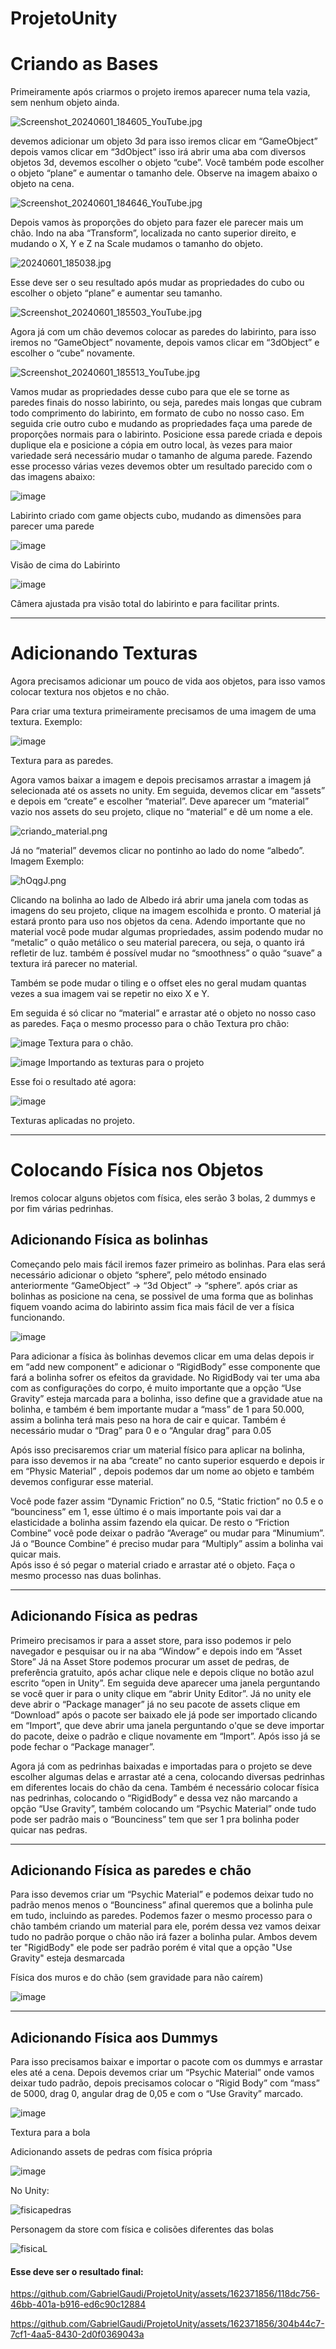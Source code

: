 # ProjetoUnity
<h1>Criando as Bases</h1>
  <p>
    Primeiramente após criarmos o projeto iremos aparecer numa tela vazia, sem nenhum objeto ainda.
  </p>

![Screenshot_20240601_184605_YouTube.jpg](https://github.com/GabrielGaudi/ProjetoUnity/assets/105759351/099d91e0-3ad5-4f70-9fc2-d54590206381)

<p>
  devemos adicionar um objeto 3d para isso iremos clicar em “GameObject” depois vamos clicar em “3dObject” isso irá abrir uma     aba com diversos objetos 3d, devemos escolher o  objeto “cube”. Você também pode escolher o objeto “plane” e aumentar o         tamanho dele.
  Observe na imagem abaixo o objeto na cena.
</p>

![Screenshot_20240601_184646_YouTube.jpg](https://github.com/GabrielGaudi/ProjetoUnity/assets/105759351/5a81a8dc-c20b-4d99-97d6-f6df0d5681cc)

<p>
  Depois vamos às proporções do objeto para fazer ele parecer mais um chão. Indo na aba “Transform”, localizada no canto          superior direito, e mudando o X, Y e Z na Scale mudamos o tamanho do objeto.
</p>

![20240601_185038.jpg](https://github.com/GabrielGaudi/ProjetoUnity/assets/105759351/664dfa5c-e6bd-4c39-9608-bf93510d51c5)


<p>
  Esse deve ser o seu resultado após mudar as propriedades do cubo ou escolher o objeto “plane” e aumentar seu tamanho.
</p>

![Screenshot_20240601_185503_YouTube.jpg](https://github.com/GabrielGaudi/ProjetoUnity/assets/105759351/95f0351d-4bce-4aff-a3d8-c987e76ca990)

<p>
  Agora já com um chão devemos colocar as paredes do labirinto, para isso iremos no “GameObject” novamente, depois vamos clicar em “3dObject” e escolher o “cube” novamente.
</p>

![Screenshot_20240601_185513_YouTube.jpg](https://github.com/GabrielGaudi/ProjetoUnity/assets/105759351/0804e102-0525-4c98-a2f7-8f7d22bd3458)

<p>
  Vamos mudar as propriedades desse cubo para que ele se torne as paredes finais do nosso labirinto, ou seja, paredes mais longas que cubram todo comprimento do labirinto, em formato de cubo no nosso caso. Em seguida crie outro cubo e mudando as propriedades faça uma parede de proporções normais para o labirinto.
Posicione essa parede criada e depois duplique ela e posicione a cópia em outro local, às vezes para maior variedade será necessário mudar o tamanho de alguma parede. Fazendo esse processo várias vezes devemos obter um resultado parecido com o das imagens abaixo:
</p>

![image](https://github.com/GabrielGaudi/ProjetoUnity/assets/162371856/c3cfeb8a-4c7b-412e-9b58-060a8ae38f3f)
<p>Labirinto criado com game objects cubo, mudando as dimensões para parecer uma parede</p>

![image](https://github.com/GabrielGaudi/ProjetoUnity/assets/162371856/0af27706-b14c-4214-9ebf-a027add8c9c9)
<p>Visão de cima do Labirinto</p>

![image](https://github.com/GabrielGaudi/ProjetoUnity/assets/162371856/2be435ad-8dce-4f0f-b693-82bf8c21d28e)
<p>Câmera ajustada pra visão total do labirinto e para facilitar prints.</p>

<hr>

<h1>Adicionando Texturas</h1>
<p>
Agora precisamos adicionar um pouco de vida aos objetos, para isso vamos colocar textura nos objetos e no chão.

Para criar uma textura primeiramente precisamos de uma imagem de uma textura.
Exemplo:
</p>

![image](https://github.com/GabrielGaudi/ProjetoUnity/assets/162371856/83835f32-5d11-49ba-9496-86094245c12b)
<p>Textura para as paredes.</p>

<p>
  Agora vamos baixar a imagem e depois precisamos arrastar a imagem já selecionada até os assets no unity.
Em seguida, devemos clicar em “assets” e depois em “create” e escolher “material”. Deve aparecer um “material” vazio nos assets do seu projeto, clique no “material” e dê um nome a ele.
</p>

![criando_material.png](https://github.com/GabrielGaudi/ProjetoUnity/assets/105759351/6927094d-f18a-4b84-91f4-3459f06d2216)

<p>
  Já no “material” devemos clicar no pontinho ao lado do nome “albedo”.
Imagem Exemplo:
</p>

![hOqgJ.png](https://github.com/GabrielGaudi/ProjetoUnity/assets/105759351/9add446e-5151-4355-885a-c262520b817f)

<p>
  Clicando na bolinha ao lado de Albedo irá abrir uma janela com todas as imagens do seu projeto, clique na imagem escolhida e pronto. O material já estará pronto para uso nos objetos da cena.
Adendo importante que no material você pode mudar algumas propriedades, assim podendo mudar no “metalic” o quão metálico o seu material parecera, ou seja, o quanto irá refletir de luz. também é possível mudar no “smoothness” o quão “suave” a textura irá parecer no material.

Também se pode mudar o tiling e o offset eles no geral mudam quantas vezes a sua imagem vai se repetir no eixo X e Y.
</p>


<p>
  Em seguida é só clicar no “material” e arrastar até o objeto no nosso caso as paredes. Faça o mesmo processo para o chão
Textura pro chão:
</p>

![image](https://github.com/GabrielGaudi/ProjetoUnity/assets/162371856/1573d36e-9d1d-41ae-86bc-bf1d6f040844)
Textura para o chão.

![image](https://github.com/GabrielGaudi/ProjetoUnity/assets/162371856/d3e32b10-f29c-4e6a-8864-5906d08a66c2)
Importando as texturas para o projeto

<p>
  Esse foi o resultado até agora:
</p>

![image](https://github.com/GabrielGaudi/ProjetoUnity/assets/162371856/c6ac8d31-2da5-4952-a0aa-3f304a00150f)
<p>Texturas aplicadas no projeto.</p>

<hr>
<h1>Colocando Física nos Objetos</h1>

<p>Iremos colocar alguns objetos com física, eles serão 3 bolas, 2 dummys e por fim várias pedrinhas.
</p>

<h2>
Adicionando Física as bolinhas
</h2>

<p>
Começando pelo mais fácil iremos fazer primeiro as bolinhas. Para elas será necessário adicionar o objeto “sphere”, pelo método ensinado anteriormente “GameObject” -> “3d Object” -> “sphere”. após criar as bolinhas as posicione na cena, se possivel de uma forma que as bolinhas fiquem voando acima do labirinto assim fica mais fácil de ver a física funcionando.
</p>

![image](https://github.com/GabrielGaudi/ProjetoUnity/assets/162371856/8caff50b-a183-47c7-a933-c1e013d20cfe)

<p>
  Para adicionar a física às bolinhas devemos clicar em uma delas depois ir em “add new component” e adicionar o “RigidBody” esse componente que fará a bolinha sofrer os efeitos da gravidade.
No RigidBody vai ter uma aba com as configurações do corpo, é muito importante que a opção “Use Gravity” esteja marcada para a bolinha, isso define que a gravidade atue na bolinha, e também é bem importante mudar a “mass” de 1 para 50.000, assim a bolinha terá mais peso na hora de cair e quicar. Também é necessário mudar o “Drag” para 0 e o “Angular drag” para 0.05
</p>



<p>
  Após isso precisaremos criar um material físico para aplicar na bolinha, para isso devemos ir na aba “create” no canto superior esquerdo e depois ir em “Physic Material” , depois podemos dar um nome ao objeto e também devemos configurar esse material.


Você pode fazer assim “Dynamic Friction” no 0.5, “Static friction” no 0.5 e o “bounciness” em 1, esse último é o mais importante pois vai dar a elasticidade a bolinha assim fazendo ela quicar. De resto o “Friction Combine” você pode deixar o padrão “Average“ ou mudar para “Minumium”. Já o “Bounce Combine” é preciso mudar para “Multiply” assim a bolinha vai quicar mais.
<br>
Após isso é só pegar o material criado e arrastar até o objeto. Faça o mesmo processo nas duas bolinhas.
</p>

<hr>

<h2>Adicionando Física as pedras</h2>

<p>
  Primeiro precisamos ir para a asset store, para isso podemos ir pelo navegador e pesquisar ou ir na aba “Window” e depois indo em “Asset Store”
Já na Asset Store podemos procurar um asset de pedras, de preferência gratuito, após achar clique nele e depois clique no botão azul escrito “open in Unity”.
Em seguida deve aparecer uma janela perguntando se você quer ir para o unity clique em “abrir Unity Editor”.
Já no unity ele deve abrir o “Package manager” já no seu pacote de assets clique em “Download” após o pacote ser baixado ele já pode ser importado clicando em “Import”, que deve abrir uma janela perguntando o'que se deve importar do pacote, deixe o padrão e clique novamente em “Import”. Após isso já se pode fechar o “Package manager”.
</p>


<p>
  Agora já com as pedrinhas baixadas e importadas para o projeto se deve escolher algumas delas e arrastar até a cena, colocando diversas pedrinhas em diferentes locais do chão da cena. Também é necessário colocar física nas pedrinhas, colocando o “RigidBody” e dessa vez não marcando a opção “Use Gravity”, também colocando um “Psychic Material” onde tudo pode ser padrão mais o “Bounciness” tem que ser 1 pra bolinha poder quicar nas pedras.
</p>

<hr>

<h2>Adicionando Física as paredes e chão</h2>

<p>
  Para isso devemos criar um “Psychic Material” e podemos deixar tudo no padrão menos menos o “Bounciness” afinal queremos que a bolinha pule em tudo, incluindo as paredes.
Podemos fazer o mesmo processo para o chão também criando um material para ele, porém dessa vez vamos deixar tudo no padrão porque o chão não irá fazer a bolinha pular. Ambos devem ter "RigidBody" ele pode ser padrão porém é vital que a opção "Use Gravity" esteja desmarcada
</p>

<p>Física dos muros e do chão (sem gravidade para não caírem)</p>

![image](https://github.com/GabrielGaudi/ProjetoUnity/assets/162371856/234b2669-a665-4490-a336-0b6c8c170a42)

<hr>

<h2>Adicionando Física aos Dummys</h2>

<p>
  Para isso precisamos baixar e importar o pacote com os dummys e arrastar eles até a cena. Depois devemos criar um “Psychic Material” onde vamos deixar tudo padrão, depois precisamos colocar o “Rigid Body” com “mass” de 5000, drag 0, angular drag de 0,05 e com o “Use Gravity” marcado.
</p>

![image](https://github.com/GabrielGaudi/ProjetoUnity/assets/162371856/d01b68c9-96bd-4c99-98ee-f9dd7146fcaa)
<p>Textura para a bola</p>

<p>Adicionando assets de pedras com física própria</p>

![image](https://github.com/GabrielGaudi/ProjetoUnity/assets/162371856/a6c871c7-4c89-4501-8ae5-3ebf051061fd)

<p>No Unity:</p>

![fisicapedras](https://github.com/GabrielGaudi/ProjetoUnity/assets/162371856/908757eb-7ded-4f9c-9dba-d667f9033531)

<p>Personagem da store com física e colisões diferentes das bolas</p>

![fisicaL](https://github.com/GabrielGaudi/ProjetoUnity/assets/162371856/9fdc6c16-71bf-45ae-88d2-5a37abe0f166)


<h4>Esse deve ser o resultado final:</h4>

https://github.com/GabrielGaudi/ProjetoUnity/assets/162371856/118dc756-46bb-401a-b916-ed6c90c12884



https://github.com/GabrielGaudi/ProjetoUnity/assets/162371856/304b44c7-7cf1-4aa5-8430-2d0f0369043a


